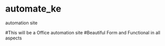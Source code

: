 # automate_ke
automation site


#This will be a Office automation site
#Beautiful Form and Functional in all aspects 
